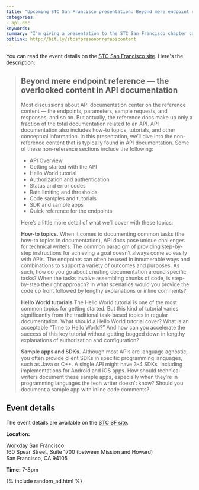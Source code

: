 ```yaml
---
title: "Upcoming STC San Francisco presentation: Beyond mere endpoint reference — the overlooked content in API documentation (Feb 21, 2018)"
categories:
- api-doc
keywords:
summary: "I'm giving a presentation to the STC San Francisco chapter called \"Beyond mere endpoint reference — the overlooked content in API documentation\" on February 21, 2018."
bitlink: http://bit.ly/stcsfpresononrefapicontent
---
```


You can read the event details on the [STC San Francisco site](https://stc-sf.org/). Here's the description:

> ## Beyond mere endpoint reference — the overlooked content in API documentation
> Most discussions about API documentation center on the reference content — the endpoints, parameters, sample requests, and responses, and so on. But actually, the reference docs make up only a fraction of the total documentation related to an API. API documentation also includes how-to topics, tutorials, and other conceptual information. In this presentation, we’ll dive into the non-reference content that is typically found in API documentation. Some of these non-reference sections include the following:
>
> * API Overview
> * Getting started with the API
> * Hello World tutorial
> * Authorization and authentication
> * Status and error codes
> * Rate limiting and thresholds
> * Code samples and tutorials
> * SDK and sample apps
> * Quick reference for the endpoints
>
> Here’s a little more detail of what we’ll cover with these topics:
>
> **How-to topics.** When it comes to documenting common tasks (the how-to topics in documentation), API docs pose unique challenges for technical writers. The common paradigm of providing step-by-step instructions for achieving a goal doesn’t always come so easily with APIs. The endpoints can often be used in innumerable ways and combinations to support a variety of outcomes and purposes. As such, how do you go about creating documentation around specific tasks? When the tasks involve assembling chunks of code, is step-by-step the right approach? In what scenarios would you provide the code up front followed by lengthy explanations or inline comments?
>
> **Hello World tutorials** The Hello World tutorial is one of the most common topics for getting started. But this kind of tutorial varies significantly from the traditional task-based topics in regular documentation. What should a Hello World tutorial cover? What is an acceptable “Time to Hello World?” And how can you accelerate the success of this key tutorial without getting bogged down in lengthy explanations of authorization and configuration?
>
> **Sample apps and SDKs.** Although most APIs are language agnostic, you often provide client SDKs in specific programming languages, such as Java or C++. A single API might have 3-4 SDKs, including implementations for Android and iOS apps. How should technical writers document these sample apps, especially when they’re in programming languages the tech writer doesn’t know? Should you document a sample app with inline code comments?

## Event details

The event details are available on the [STC SF site](https://stc-sf.org/).

**Location:**

Workday San Francisco<br/>
160 Spear Street, Suite 1700 (between Mission and Howard)<br/>
San Francisco, CA 94105

**Time:** 7-8pm


{% include random_ad.html %}
